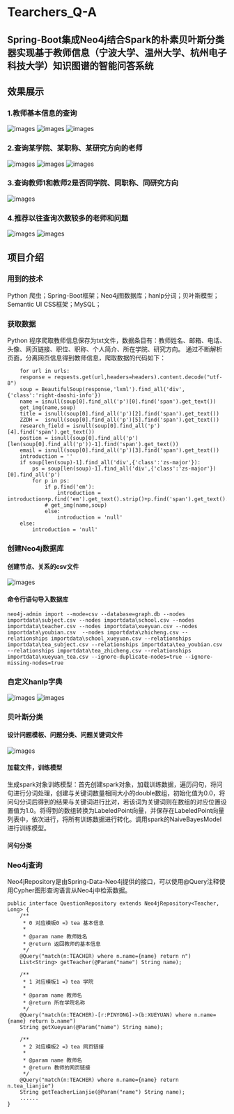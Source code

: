 # Tearchers_Q-A
## Spring-Boot集成Neo4j结合Spark的朴素贝叶斯分类器实现基于教师信息（宁波大学、温州大学、杭州电子科技大学）知识图谱的智能问答系统
## 效果展示
### 1.教师基本信息的查询
![images](https://github.com/2452301083/Tearchers_Q-A/blob/master/images/%E5%9B%BE%E7%89%871.png)
![images](https://github.com/2452301083/Tearchers_Q-A/blob/master/images/%E5%9B%BE%E7%89%872.png)
![images](https://github.com/2452301083/Tearchers_Q-A/blob/master/images/%E5%9B%BE%E7%89%873.png)
### 2.查询某学院、某职称、某研究方向的老师
![images](https://github.com/2452301083/Tearchers_Q-A/blob/master/images/%E5%9B%BE%E7%89%874.png)
![images](https://github.com/2452301083/Tearchers_Q-A/blob/master/images/%E5%9B%BE%E7%89%875.png)
![images](https://github.com/2452301083/Tearchers_Q-A/blob/master/images/%E5%9B%BE%E7%89%876.png)
### 3.查询教师1和教师2是否同学院、同职称、同研究方向
![images](https://github.com/2452301083/Tearchers_Q-A/blob/master/images/%E5%9B%BE%E7%89%877.png)
### 4.推荐以往查询次数较多的老师和问题
![images](https://github.com/2452301083/Tearchers_Q-A/blob/master/images/%E5%9B%BE%E7%89%878.png)
![images](https://github.com/2452301083/Tearchers_Q-A/blob/master/images/%E5%9B%BE%E7%89%879.png)
## 项目介绍
### 用到的技术
Python 爬虫；Spring-Boot框架；Neo4j图数据库；hanlp分词；贝叶斯模型；Semantic UI CSS框架；MySQL；
### 获取数据
Python 程序爬取教师信息保存为txt文件，数据条目有：教师姓名、邮箱、电话、头像、网页链接、职位、职称、个人简介、所在学院、研究方向。
通过不断解析页面，分离网页信息得到教师信息，爬取数据的代码如下：

        for url in urls:
        response = requests.get(url,headers=headers).content.decode("utf-8")
        soup = BeautifulSoup(response,'lxml').find_all('div',{'class':'right-daoshi-info'})
        name = isnull(soup[0].find_all('p')[0].find('span').get_text())
        get_img(name,soup)
        title = isnull(soup[0].find_all('p')[2].find('span').get_text())
        ZZDH =  isnull(soup[0].find_all('p')[5].find('span').get_text())
        research_field = isnull(soup[0].find_all('p')[4].find('span').get_text())
        postion = isnull(soup[0].find_all('p')[len(soup[0].find_all('p'))-1].find('span').get_text())
        email = isnull(soup[0].find_all('p')[3].find('span').get_text())
        introduction = ''
        if soup[len(soup)-1].find_all('div',{'class':'zs-major'}):
            ps = soup[len(soup)-1].find_all('div',{'class':'zs-major'})[0].find_all('p')
            for p in ps:
                if p.find('em'):
                    introduction = introduction+p.find('em').get_text().strip()+p.find('span').get_text().strip()
                # get_img(name,soup)
                else:
                    introduction = 'null'
        else:
            introduction = 'null'

### 创建Neo4j数据库
#### 创建节点、关系的csv文件
![images](https://github.com/2452301083/Tearchers_Q-A/blob/master/images/%E5%9B%BE%E7%89%8710.png)
#### 命令行语句导入数据库
    neo4j-admin import --mode=csv --database=graph.db --nodes importdata\subject.csv --nodes importdata\school.csv --nodes importdata\teacher.csv --nodes importdata\xueyuan.csv --nodes importdata\youbian.csv  --nodes importdata\zhicheng.csv --relationships importdata\school_xueyuan.csv --relationships importdata\tea_subject.csv --relationships importdata\tea_youbian.csv --relationships importdata\tea_zhicheng.csv --relationships importdata\xueyuan_tea.csv --ignore-duplicate-nodes=true --ignore-missing-nodes=true
### 自定义hanlp字典
![images](https://github.com/2452301083/Tearchers_Q-A/blob/master/images/%E5%9B%BE%E7%89%8711.png)
![images](https://github.com/2452301083/Tearchers_Q-A/blob/master/images/%E5%9B%BE%E7%89%8712.png)
### 贝叶斯分类
#### 设计问题模板、问题分类、问题关键词文件
![images](https://github.com/2452301083/Tearchers_Q-A/blob/master/images/%E5%9B%BE%E7%89%8713.png)
#### 加载文件，训练模型
   生成spark对象训练模型：首先创建spark对象，加载训练数据，遍历问句，将问句进行分词处理，创建与关键词数量相同大小的double数组，初始化值为0.0，将问句分词后得到的结果与关键词进行比对，若该词为关键词则在数组的对应位置设置值为1.0。将得到的数组转换为LabeledPoint向量，并保存在LabeledPoint向量列表中，依次进行，将所有训练数据进行转化。调用spark的NaiveBayesModel进行训练模型。

#### 问句分类
### Neo4j查询
   Neo4jRepository是由Spring-Data-Neo4j提供的接口，可以使用@Query注释使用Cypher图形查询语言从Neo4j中检索数据。
   
    public interface QuestionRepository extends Neo4jRepository<Teacher, Long> {
        /**
         * 0 对应模板0 =》tea 基本信息
         *
         * @param name 教师姓名
         * @return 返回教师的基本信息
         */
        @Query("match(n:TEACHER) where n.name={name} return n")
        List<String> getTeacher(@Param("name") String name);

        /**
         * 1 对应模板1 =》tea 学院
         *
         * @param name 教师名
         * @return 所在学院名称
         */
        @Query("match(n:TEACHER)-[r:PINYONG]->(b:XUEYUAN) where n.name={name} return b.name")
        String getXueyuan(@Param("name") String name);

        /**
         * 2 对应模板2 =》tea 网页链接
         *
         * @param name 教师名
         * @return 教师的网页链接
         */
        @Query("match(n:TEACHER) where n.name={name} return n.tea_lianjie")
        String getTeacherLianjie(@Param("name") String name);
        ......
    }    

